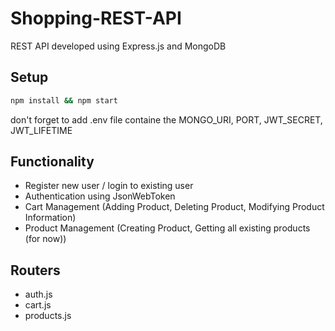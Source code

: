 # Shopping-REST-API
REST API developed using Express.js and MongoDB

## Setup

```bash
npm install && npm start
```

don't forget to add .env file containe the MONGO_URI, PORT, JWT_SECRET, JWT_LIFETIME

## Functionality
- Register new user / login to existing user
- Authentication using JsonWebToken
- Cart Management (Adding Product, Deleting Product, Modifying Product Information)
- Product Management (Creating Product, Getting all existing products (for now))

## Routers

- auth.js
- cart.js
- products.js
